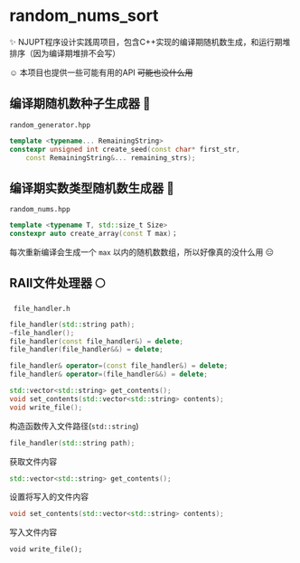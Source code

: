 # random_nums_sort

:sparkles: NJUPT程序设计实践周项目，包含C++实现的编译期随机数生成，和运行期堆排序（因为编译期堆排不会写）

:relaxed: 本项目也提供一些可能有用的API ~~可能也没什么用~~ 

## 编译期随机数种子生成器 :pizza:

`random_generator.hpp`

```cpp
template <typename... RemainingString>
constexpr unsigned int create_seed(const char* first_str,
    const RemainingString&... remaining_strs);
 ```

## 编译期实数类型随机数生成器 :tulip:

`random_nums.hpp`

```cpp
template <typename T, std::size_t Size>
constexpr auto create_array(const T max)；
```

每次重新编译会生成一个 `max` 以内的随机数数组，所以好像真的没什么用 :expressionless:

## RAII文件处理器 :full_moon:

` file_handler.h`

```cpp
file_handler(std::string path);
~file_handler();
file_handler(const file_handler&) = delete;
file_handler(file_handler&&) = delete;

file_handler& operator=(const file_handler&) = delete;
file_handler& operator=(file_handler&&) = delete;

std::vector<std::string> get_contents();
void set_contents(std::vector<std::string> contents);
void write_file();
```

构造函数传入文件路径(`std::string`)

```cpp
file_handler(std::string path);
```

获取文件内容

```cpp
std::vector<std::string> get_contents();
```

设置将写入的文件内容

```cpp
void set_contents(std::vector<std::string> contents);
```

写入文件内容

```
void write_file();
```
